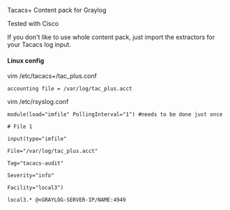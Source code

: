 Tacacs+ Content pack for Graylog

Tested with Cisco

If you don't like to use whole content pack, just import the extractors for your Tacacs log input.


#### Linux config

vim /etc/tacacs+/tac_plus.conf

	accounting file = /var/log/tac_plus.acct

vim /etc/rsyslog.conf

	module(load="imfile" PollingInterval="1") #needs to be done just once

	# File 1
		
	input(type="imfile"
		
	File="/var/log/tac_plus.acct"
		
	Tag="tacacs-audit"
		
	Severity="info"
		
	Facility="local3")

	local3.* @<GRAYLOG-SERVER-IP/NAME:4949


